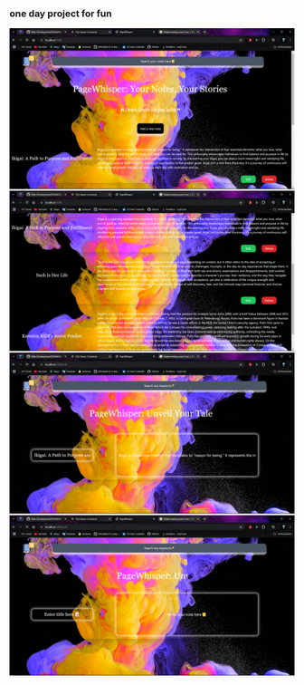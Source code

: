 ### one day project for fun
<img src="assets/Screenshot (104).png">
<img src="assets/Screenshot (105).png">
<img src="assets/Screenshot (106).png">
<img src="assets/Screenshot (107).png">
